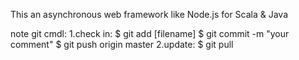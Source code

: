 This an asynchronous web framework like Node.js for Scala & Java

note git cmdl:
	1.check in:
		$ git add [filename]
		$ git commit -m "your comment"
		$ git push origin master
	2.update:
		$ git pull 
